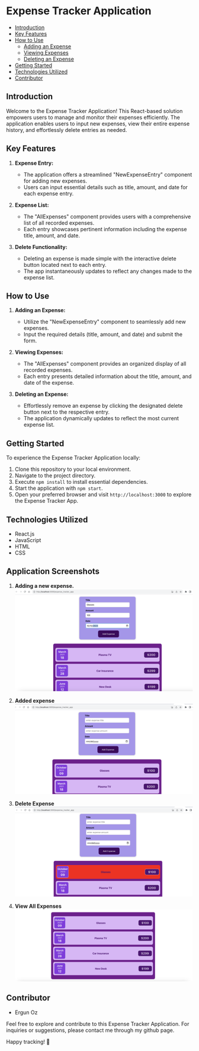 # Expense Tracker Application

- [Introduction](#introduction)
- [Key Features](#key-features)
- [How to Use](#how-to-use)
  - [Adding an Expense](#adding-an-expense)
  - [Viewing Expenses](#viewing-expenses)
  - [Deleting an Expense](#deleting-an-expense)
- [Getting Started](#getting-started)
- [Technologies Utilized](#technologies-utilized)
- [Contributor](#contributor)

## Introduction

Welcome to the Expense Tracker Application! This React-based solution empowers users to manage and monitor their expenses efficiently. The application enables users to input new expenses, view their entire expense history, and effortlessly delete entries as needed.

## Key Features

1. **Expense Entry:**

   - The application offers a streamlined "NewExpenseEntry" component for adding new expenses.
   - Users can input essential details such as title, amount, and date for each expense entry.

2. **Expense List:**

   - The "AllExpenses" component provides users with a comprehensive list of all recorded expenses.
   - Each entry showcases pertinent information including the expense title, amount, and date.

3. **Delete Functionality:**
   - Deleting an expense is made simple with the interactive delete button located next to each entry.
   - The app instantaneously updates to reflect any changes made to the expense list.

## How to Use

1. **Adding an Expense:**

   - Utilize the "NewExpenseEntry" component to seamlessly add new expenses.
   - Input the required details (title, amount, and date) and submit the form.

2. **Viewing Expenses:**

   - The "AllExpenses" component provides an organized display of all recorded expenses.
   - Each entry presents detailed information about the title, amount, and date of the expense.

3. **Deleting an Expense:**
   - Effortlessly remove an expense by clicking the designated delete button next to the respective entry.
   - The application dynamically updates to reflect the most current expense list.

## Getting Started

To experience the Expense Tracker Application locally:

1. Clone this repository to your local environment.
2. Navigate to the project directory.
3. Execute `npm install` to install essential dependencies.
4. Start the application with `npm start`.
5. Open your preferred browser and visit `http://localhost:3000` to explore the Expense Tracker App.

## Technologies Utilized

- React.js
- JavaScript
- HTML
- CSS

## Application Screenshots

1. **Adding a new expense.**
   ![Adding Expense](media/Adding_Expense.png)

2. **Added expense**
   ![Added_Expense](media/Added_Expenses.png)

3. **Delete Expense**
   ![Delete_Expense](media/Delete_Expense.png)

4. **View All Expenses**
   ![ViewAllExpenses_Expense](media/ViewAllExpenses.png)

## Contributor

- Ergun Oz

Feel free to explore and contribute to this Expense Tracker Application. For inquiries or suggestions, please contact me through my github page.

Happy tracking! 🚀
